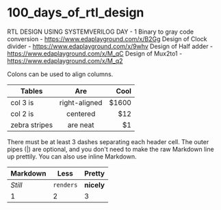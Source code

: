 # 100_days_of_rtl_design

RTL DESIGN USING SYSTEMVERILOG 
DAY - 1 
Binary to gray code conversion - https://www.edaplayground.com/x/B2Gg
Design of Clock divider - https://www.edaplayground.com/x/9whv
Design of Half adder - https://www.edaplayground.com/x/M_qC
Design of Mux2to1 - https://www.edaplayground.com/x/M_q2

Colons can be used to align columns.

| Tables        | Are           | Cool  |
| ------------- |:-------------:| -----:|
| col 3 is      | right-aligned | $1600 |
| col 2 is      | centered      |   $12 |
| zebra stripes | are neat      |    $1 |

There must be at least 3 dashes separating each header cell.
The outer pipes (|) are optional, and you don't need to make the 
raw Markdown line up prettily. You can also use inline Markdown.

Markdown | Less | Pretty
--- | --- | ---
*Still* | `renders` | **nicely**
1 | 2 | 3
